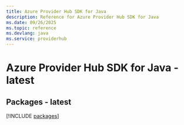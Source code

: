 ```yaml
---
title: Azure Provider Hub SDK for Java
description: Reference for Azure Provider Hub SDK for Java
ms.date: 09/26/2025
ms.topic: reference
ms.devlang: java
ms.service: providerhub
---
```

# Azure Provider Hub SDK for Java - latest
## Packages - latest
[!INCLUDE [packages](provider-hub-index.md)]